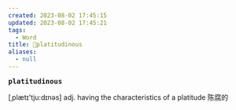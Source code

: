 ```yaml
---
created: 2023-08-02 17:45:15
updated: 2023-08-02 17:45:21
tags:
  - Word
title: 📖platitudinous
aliases:
  - null
---
```


<pre><strong>platitudinous</strong></pre>
[ˌplætɪ'tju:dɪnəs]
adj. having the characteristics of a platitude 陈腐的
